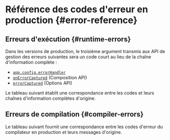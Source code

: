 <script setup>
import { ref, onMounted } from 'vue'
import { data } from './errors.data.ts'
import ErrorsTable from './ErrorsTable.vue'

const highlight = ref()
onMounted(() => {
  highlight.value = location.hash.slice(1)
})
</script>

# Référence des codes d'erreur en production {#error-reference}

## Erreurs d'exécution {#runtime-errors}

Dans les versions de production, le troisième argument transmis aux API de gestion des erreurs suivantes sera un code court au lieu de la chaîne d'information complète :

- [`app.config.errorHandler`](/api/application#app-config-errorhandler)
- [`onErrorCaptured`](/api/composition-api-lifecycle#onerrorcaptured) (Composition API)
- [`errorCaptured`](/api/options-lifecycle#errorcaptured) (Options API)

Le tableau suivant établit une correspondance entre les codes et leurs chaînes d'information complètes d'origine.

<ErrorsTable kind="runtime" :errors="data.runtime" :highlight="highlight" />

## Erreurs de compilation {#compiler-errors}

Le tableau suivant fournit une correspondance entre les codes d'erreur du compilateur en production et leurs messages d'origine.

<ErrorsTable kind="compiler" :errors="data.compiler" :highlight="highlight" />
